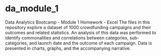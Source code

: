 # da_module_1
Data Analytics Bootcamp - Module 1 Homework - Excel
The files in this repository explore a dataset of 1000 crowdfunding campaigns and their outcomes and related statistics. An analysis of this data was performed to identify commonalities and correlations between categories, sub-categories, and launch date and the outcome of each campaign. Data is presented in charts, graphs, and the accompanying narrative. 
